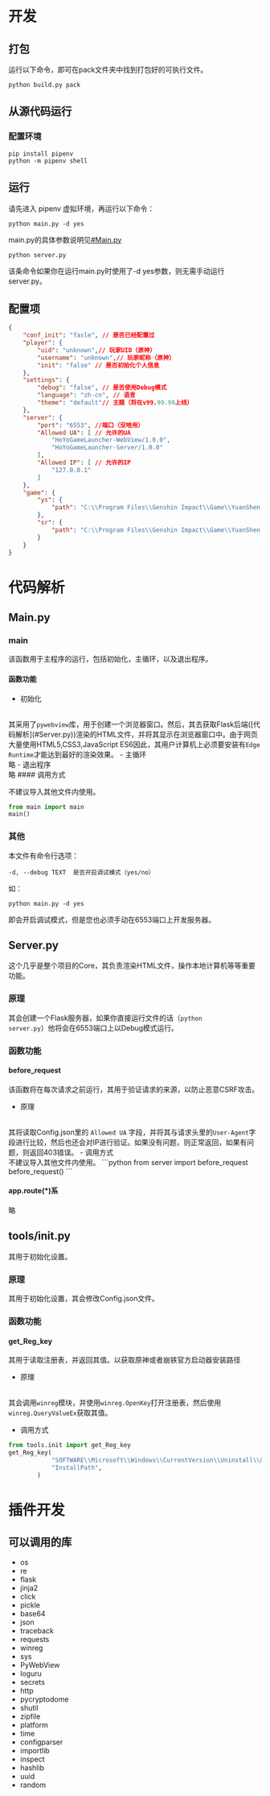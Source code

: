 # 开发
## 打包
运行以下命令，即可在pack文件夹中找到打包好的可执行文件。

```shell
python build.py pack
```
## 从源代码运行
### 配置环境

```shell
pip install pipenv
python -m pipenv shell
```

## 运行
请先进入 pipenv 虚拟环境，再运行以下命令：
```shell
python main.py -d yes
```
main.py的具体参数说明见[#Main.py](#Main.py)
```shell
python server.py
```

该条命令如果你在运行main.py时使用了-d yes参数，则无需手动运行server.py。
## 配置项
```json
{
    "conf_init": "fasle", // 是否已经配置过
    "player": {
        "uid": "unknown",// 玩家UID（原神）
        "username": "unknown",// 玩家昵称（原神）
        "init": "false" // 是否初始化个人信息
    },
    "settings": {
        "debug": "false", // 是否使用Debug模式
        "language": "zh-cn", // 语言
        "theme": "default"// 主题（将在v99.99.99上线）
    },
    "server": {
        "port": "6553", //端口（没啥用）
        "Allowed UA": [ // 允许的UA
            "HoYoGameLauncher-WebView/1.0.0",
            "HoYoGameLauncher-Server/1.0.0"
        ],
        "Allowed IP": [ // 允许的IP
            "127.0.0.1"
        ]
    },
    "game": {
        "ys": {
            "path": "C:\\Program Files\\Genshin Impact\\Game\\YuanShen.exe"// 原神路径
        },
        "sr": {
            "path": "C:\\Program Files\\Genshin Impact\\Game\\YuanShen.exe"// 崩铁路径
        }
    }
}
```
# 代码解析
## Main.py
### main
该函数用于主程序的运行，包括初始化，主循环，以及退出程序。

#### 函数功能
- 初始化
<br>
其采用了<code>pywebview</code>库，用于创建一个浏览器窗口。然后，其去获取Flask后端([代码解析](#Server.py))渲染的HTML文件，并将其显示在浏览器窗口中。由于网页大量使用HTML5,CSS3,JavaScript ES6因此，其用户计算机上必须要安装有<code>Edge Runtime</code>才能达到最好的渲染效果。
- 主循环
  <br>
  略
- 退出程序
  <br>
  略
#### 调用方式

不建议导入其他文件内使用。
```python
from main import main
main()
```
### 其他
本文件有命令行选项：
```
-d, --debug TEXT  是否开启调试模式（yes/no）
```
如：
```
python main.py -d yes
```
即会开启调试模式，但是您也必须手动在6553端口上开发服务器。
## Server.py
这个几乎是整个项目的Core，其负责渲染HTML文件，操作本地计算机等等重要功能。
### 原理
其会创建一个Flask服务器，如果你直接运行文件的话（<code>python server.py</code>）他将会在6553端口上以Debug模式运行。
### 函数功能
#### before_request
该函数将在每次请求之前运行，其用于验证请求的来源，以防止恶意CSRF攻击。
- 原理
<br>
  其将读取Config.json里的 <code>Allowed UA</code> 字段，并将其与请求头里的<code>User-Agent</code>字段进行比较，然后也还会对IP进行验证。如果没有问题，则正常返回，如果有问题，则返回403错误。
- 调用方式
<br>
  不建议导入其他文件内使用。
```python
from server import before_request
before_request()
```

#### app.route(*)系
略

## tools/init.py
其用于初始化设置。
### 原理
其用于初始化设置，其会修改Config.json文件。
### 函数功能
#### get_Reg_key
其用于读取注册表，并返回其值。以获取原神或者崩铁官方启动器安装路径
- 原理
<br>
  其会调用<code>winreg</code>模块，并使用<code>winreg.OpenKey</code>打开注册表，然后使用<code>winreg.QueryValueEx</code>获取其值。

- 调用方式
```python
from tools.init import get_Reg_key
get_Reg_key(
            "SOFTWARE\\Microsoft\\Windows\\CurrentVersion\\Uninstall\\崩坏：星穹铁道",
            "InstallPath",
        )
```

# 插件开发

## 可以调用的库

- os
- re
- flask
- jinja2
- click
- pickle
- base64
- json
- traceback
- requests
- winreg
- sys
- PyWebView
- loguru
- secrets
- http
- pycryptodome
- shutil
- zipfile
- platform
- time
- configparser
- importlib
- inspect
- hashlib 
- uuid
- random


